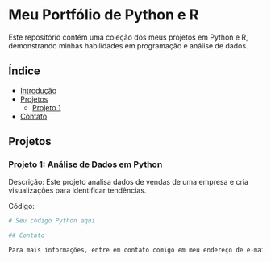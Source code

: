 # Meu Portfólio de Python e R

Este repositório contém uma coleção dos meus projetos em Python e R, demonstrando minhas habilidades em programação e análise de dados.

## Índice
- [Introdução](#introdução)
- [Projetos](#projetos)
  - [Projeto 1](#projeto-1)
- [Contato](#contato)
## Projetos

### Projeto 1: Análise de Dados em Python

Descrição: Este projeto analisa dados de vendas de uma empresa e cria visualizações para identificar tendências.

Código:
```python
# Seu código Python aqui

## Contato

Para mais informações, entre em contato comigo em meu endereço de e-mail: seuemail@example.com
